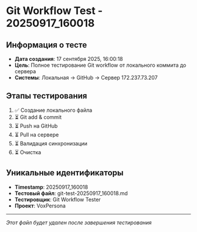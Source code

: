 # Git Workflow Test - 20250917_160018

## Информация о тесте
- **Дата создания**: 17 сентября 2025, 16:00:18
- **Цель**: Полное тестирование Git workflow от локального коммита до сервера
- **Системы**: Локальная → GitHub → Сервер 172.237.73.207

## Этапы тестирования
1. ✅ Создание локального файла
2. ⏳ Git add & commit
3. ⏳ Push на GitHub
4. ⏳ Pull на сервере
5. ⏳ Валидация синхронизации
6. ⏳ Очистка

## Уникальные идентификаторы
- **Timestamp**: 20250917_160018
- **Тестовый файл**: git-test-20250917_160018.md
- **Тестировщик**: Git Workflow Tester
- **Проект**: VoxPersona

---
*Этот файл будет удален после завершения тестирования*